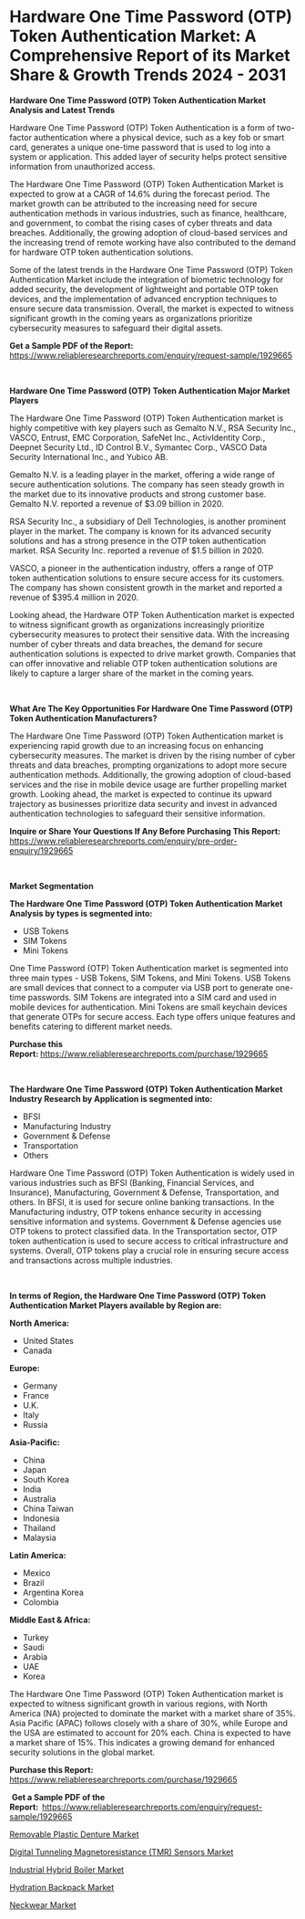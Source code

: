 <p><h1>Hardware One Time Password (OTP) Token Authentication Market: A Comprehensive Report of its Market Share & Growth Trends 2024 - 2031</h1></p><p><strong>Hardware One Time Password (OTP) Token Authentication Market Analysis and Latest Trends</strong></p>
<p><p>Hardware One Time Password (OTP) Token Authentication is a form of two-factor authentication where a physical device, such as a key fob or smart card, generates a unique one-time password that is used to log into a system or application. This added layer of security helps protect sensitive information from unauthorized access.</p><p>The Hardware One Time Password (OTP) Token Authentication Market is expected to grow at a CAGR of 14.6% during the forecast period. The market growth can be attributed to the increasing need for secure authentication methods in various industries, such as finance, healthcare, and government, to combat the rising cases of cyber threats and data breaches. Additionally, the growing adoption of cloud-based services and the increasing trend of remote working have also contributed to the demand for hardware OTP token authentication solutions.</p><p>Some of the latest trends in the Hardware One Time Password (OTP) Token Authentication Market include the integration of biometric technology for added security, the development of lightweight and portable OTP token devices, and the implementation of advanced encryption techniques to ensure secure data transmission. Overall, the market is expected to witness significant growth in the coming years as organizations prioritize cybersecurity measures to safeguard their digital assets.</p></p>
<p><strong>Get a Sample PDF of the Report:&nbsp;</strong> <a href="https://www.reliableresearchreports.com/enquiry/request-sample/1929665">https://www.reliableresearchreports.com/enquiry/request-sample/1929665</a></p>
<p>&nbsp;</p>
<p><strong>Hardware One Time Password (OTP) Token Authentication Major Market Players</strong></p>
<p><p>The Hardware One Time Password (OTP) Token Authentication market is highly competitive with key players such as Gemalto N.V., RSA Security Inc., VASCO, Entrust, EMC Corporation, SafeNet Inc., ActivIdentity Corp., Deepnet Security Ltd., ID Control B.V., Symantec Corp., VASCO Data Security International Inc., and Yubico AB.</p><p>Gemalto N.V. is a leading player in the market, offering a wide range of secure authentication solutions. The company has seen steady growth in the market due to its innovative products and strong customer base. Gemalto N.V. reported a revenue of $3.09 billion in 2020.</p><p>RSA Security Inc., a subsidiary of Dell Technologies, is another prominent player in the market. The company is known for its advanced security solutions and has a strong presence in the OTP token authentication market. RSA Security Inc. reported a revenue of $1.5 billion in 2020.</p><p>VASCO, a pioneer in the authentication industry, offers a range of OTP token authentication solutions to ensure secure access for its customers. The company has shown consistent growth in the market and reported a revenue of $395.4 million in 2020.</p><p>Looking ahead, the Hardware OTP Token Authentication market is expected to witness significant growth as organizations increasingly prioritize cybersecurity measures to protect their sensitive data. With the increasing number of cyber threats and data breaches, the demand for secure authentication solutions is expected to drive market growth. Companies that can offer innovative and reliable OTP token authentication solutions are likely to capture a larger share of the market in the coming years.</p></p>
<p>&nbsp;</p>
<p><strong>What Are The Key Opportunities For Hardware One Time Password (OTP) Token Authentication Manufacturers?</strong></p>
<p><p>The Hardware One Time Password (OTP) Token Authentication market is experiencing rapid growth due to an increasing focus on enhancing cybersecurity measures. The market is driven by the rising number of cyber threats and data breaches, prompting organizations to adopt more secure authentication methods. Additionally, the growing adoption of cloud-based services and the rise in mobile device usage are further propelling market growth. Looking ahead, the market is expected to continue its upward trajectory as businesses prioritize data security and invest in advanced authentication technologies to safeguard their sensitive information.</p></p>
<p><strong>Inquire or Share Your Questions If Any Before Purchasing This Report:</strong> <a href="https://www.reliableresearchreports.com/enquiry/pre-order-enquiry/1929665">https://www.reliableresearchreports.com/enquiry/pre-order-enquiry/1929665</a></p>
<p>&nbsp;</p>
<p><strong>Market Segmentation</strong></p>
<p><strong>The Hardware One Time Password (OTP) Token Authentication Market Analysis by types is segmented into:</strong></p>
<p><ul><li>USB Tokens</li><li>SIM Tokens</li><li>Mini Tokens</li></ul></p>
<p><p>One Time Password (OTP) Token Authentication market is segmented into three main types - USB Tokens, SIM Tokens, and Mini Tokens. USB Tokens are small devices that connect to a computer via USB port to generate one-time passwords. SIM Tokens are integrated into a SIM card and used in mobile devices for authentication. Mini Tokens are small keychain devices that generate OTPs for secure access. Each type offers unique features and benefits catering to different market needs.</p></p>
<p><strong>Purchase this Report:&nbsp;</strong><a href="https://www.reliableresearchreports.com/purchase/1929665">https://www.reliableresearchreports.com/purchase/1929665</a></p>
<p>&nbsp;</p>
<p><strong>The Hardware One Time Password (OTP) Token Authentication Market Industry Research by Application is segmented into:</strong></p>
<p><ul><li>BFSI</li><li>Manufacturing Industry</li><li>Government & Defense</li><li>Transportation</li><li>Others</li></ul></p>
<p><p>Hardware One Time Password (OTP) Token Authentication is widely used in various industries such as BFSI (Banking, Financial Services, and Insurance), Manufacturing, Government & Defense, Transportation, and others. In BFSI, it is used for secure online banking transactions. In the Manufacturing industry, OTP tokens enhance security in accessing sensitive information and systems. Government & Defense agencies use OTP tokens to protect classified data. In the Transportation sector, OTP token authentication is used to secure access to critical infrastructure and systems. Overall, OTP tokens play a crucial role in ensuring secure access and transactions across multiple industries.</p></p>
<p>&nbsp;</p>
<p><strong>In terms of Region, the Hardware One Time Password (OTP) Token Authentication Market Players available by Region are:</strong></p>
<p>
    <p> <strong> North America: </strong>
        <ul>
            <li>United States</li>
            <li>Canada</li>
        </ul>
        </p> 
    <p> <strong> Europe: </strong>
        <ul>
            <li>Germany</li>
            <li>France</li>
            <li>U.K.</li>
            <li>Italy</li>
            <li>Russia</li>
        </ul>
        </p> 
    <p> <strong> Asia-Pacific: </strong>
        <ul>
            <li>China</li>
            <li>Japan</li>
            <li>South Korea</li>
            <li>India</li>
            <li>Australia</li>
            <li>China Taiwan</li>
            <li>Indonesia</li>
            <li>Thailand</li>
            <li>Malaysia</li>
        </ul>
        </p> 
    <p> <strong> Latin America: </strong>
        <ul>
            <li>Mexico</li>
            <li>Brazil</li>
            <li>Argentina Korea</li>
            <li>Colombia</li>
        </ul>
        </p> 
    <p> <strong> Middle East & Africa: </strong>
        <ul>
            <li>Turkey</li>
            <li>Saudi</li>
            <li>Arabia</li>
            <li>UAE</li>
            <li>Korea</li>
        </ul>
    </p>
    </p>
<p><p>The Hardware One Time Password (OTP) Token Authentication market is expected to witness significant growth in various regions, with North America (NA) projected to dominate the market with a market share of 35%. Asia Pacific (APAC) follows closely with a share of 30%, while Europe and the USA are estimated to account for 20% each. China is expected to have a market share of 15%. This indicates a growing demand for enhanced security solutions in the global market.</p></p>
<p><strong>Purchase this Report: </strong><a href="https://www.reliableresearchreports.com/purchase/1929665">https://www.reliableresearchreports.com/purchase/1929665</a></p>
<p>&nbsp;<strong>Get a Sample PDF of the Report:&nbsp;&nbsp;</strong><a href="https://www.reliableresearchreports.com/enquiry/request-sample/1929665">https://www.reliableresearchreports.com/enquiry/request-sample/1929665</a></p>
<p><strong></strong></p>
<p><p><a href="https://flame-sidecar-702.notion.site/Removable-Plastic-Denture-Market-Size-and-Growth-Market-Segmentation-Regional-and-Country-Breakdow-5f5e9cbfe3a7446dbf906420b104053b">Removable Plastic Denture Market</a></p><p><a href="https://full-wildebeest-80b.notion.site/Digital-Tunneling-Magnetoresistance-TMR-Sensors-Market-Offers-Provide-Insightful-Data-for-the-Time-6df31524d8e043ad8368ea46b8887721">Digital Tunneling Magnetoresistance (TMR) Sensors Market</a></p><p><a href="https://pretty-mail-caf.notion.site/Industrial-Hybrid-Boiler-Market-A-Comprehensive-Report-of-its-Market-Share-Growth-Trends-2024-2-a7edaa3d722f40e4b8e24f6c33248906">Industrial Hybrid Boiler Market</a></p><p><a href="https://view.publitas.com/reportprime-1/hydration-backpack-market-size-and-growth-market-segmentation-regional-and-country-breakdowns-and-market-trends-for-period-from-2024-2031/">Hydration Backpack Market</a></p><p><a href="https://view.publitas.com/reportprime-1/global-neckwear-market-by-types-applications-and-major-players-with-regional-growth-rate-analysis-and-development-situation-from-2024-to-2031/">Neckwear Market</a></p></p>